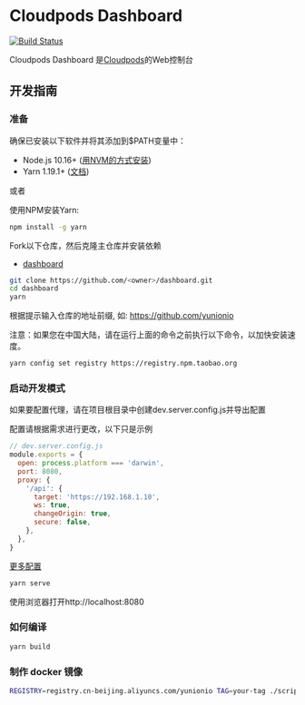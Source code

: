 # Cloudpods Dashboard

[![Build Status](https://www.travis-ci.org/yunionio/dashboard.svg?branch=master)](https://www.travis-ci.org/yunionio/dashboard)

Cloudpods Dashboard 是[Cloudpods](https://github.com/yunionio/cloudpods)的Web控制台

## 开发指南

### 准备

确保已安装以下软件并将其添加到$PATH变量中：

- Node.js 10.16+ ([用NVM的方式安装](https://github.com/creationix/nvm#usage))
- Yarn 1.19.1+ ([文档](https://classic.yarnpkg.com/en/docs/install))

或者

使用NPM安装Yarn:

```sh
npm install -g yarn
```

Fork以下仓库，然后克隆主仓库并安装依赖

- [dashboard](https://github.com/yunionio/dashboard)

```sh
git clone https://github.com/<owner>/dashboard.git
cd dashboard
yarn
```

根据提示输入仓库的地址前缀, 如: https://github.com/yunionio

注意：如果您在中国大陆，请在运行上面的命令之前执行以下命令，以加快安装速度。

```sh
yarn config set registry https://registry.npm.taobao.org
```

### 启动开发模式

如果要配置代理，请在项目根目录中创建dev.server.config.js并导出配置

配置请根据需求进行更改，以下只是示例

```javascript
// dev.server.config.js
module.exports = {
  open: process.platform === 'darwin',
  port: 8080,
  proxy: {
    '/api': {
      target: 'https://192.168.1.10',
      ws: true,
      changeOrigin: true,
      secure: false,
    },
  },
}
```

[更多配置](https://webpack.js.org/configuration/dev-server/)

```sh
yarn serve
```

使用浏览器打开http://localhost:8080

### 如何编译

```sh
yarn build
```

### 制作 docker 镜像

```bash
REGISTRY=registry.cn-beijing.aliyuncs.com/yunionio TAG=your-tag ./scripts/docker-push.sh
```
